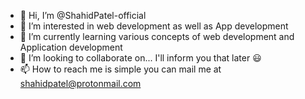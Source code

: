 - 👋 Hi, I’m @ShahidPatel-official
- 👀 I’m interested in web development as well as App development
- 🌱 I’m currently learning various concepts of web development and Application development
- 💞️ I’m looking to collaborate on... I'll inform you that later 😃
- 📫 How to reach me is simple you can mail me at shahidpatel@protonmail.com

<!---
ShahidPatel-official/ShahidPatel-official is a ✨ special ✨ repository because its `README.md` (this file) appears on your GitHub profile.
You can click the Preview link to take a look at your changes.
--->
